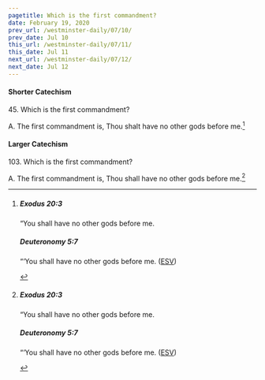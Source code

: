 ```yaml
---
pagetitle: Which is the first commandment?
date: February 19, 2020
prev_url: /westminster-daily/07/10/
prev_date: Jul 10
this_url: /westminster-daily/07/11/
this_date: Jul 11
next_url: /westminster-daily/07/12/
next_date: Jul 12
---
```


#### Shorter Catechism

45\. Which is the first commandment?

A. The first commandment is, Thou shalt have no other gods before me.[^fnref:wsc1]


[^fnref:wsc1]: <div class="esv"><h5>Exodus 20:3</h5> <div class="esv-text"><p id="p02020003.01-1">&#8220;You shall have no other gods before me.</p> </div><h5>Deuteronomy 5:7</h5> <div class="esv-text"><p id="p05005007.01-2">&#8220;&#8216;You shall have no other gods before me.  (<a href="http://www.esv.org" class="copyright">ESV</a>)</p> </div> </div>


#### Larger Catechism

103\. Which is the first commandment?

A. The first commandment is, Thou shall have no other gods before me.[^fnref:wlc1]


[^fnref:wlc1]: <div class="esv"><h5>Exodus 20:3</h5> <div class="esv-text"><p id="p02020003.01-1">&#8220;You shall have no other gods before me.</p> </div><h5>Deuteronomy 5:7</h5> <div class="esv-text"><p id="p05005007.01-2">&#8220;&#8216;You shall have no other gods before me.  (<a href="http://www.esv.org" class="copyright">ESV</a>)</p> </div> </div>

